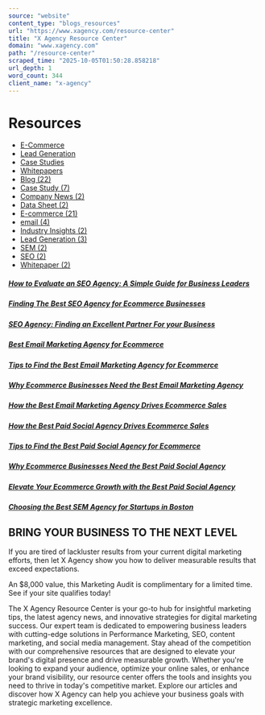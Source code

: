 ```yaml
---
source: "website"
content_type: "blogs_resources"
url: "https://www.xagency.com/resource-center"
title: "X Agency Resource Center"
domain: "www.xagency.com"
path: "/resource-center"
scraped_time: "2025-10-05T01:50:28.858218"
url_depth: 1
word_count: 344
client_name: "x-agency"
---
```


# Resources

*   [E-Commerce](https://www.xagency.com/resource-center/tag/e-commerce)
*   [Lead Generation](https://www.xagency.com/resource-center/tag/lead-generation)
*   [Case Studies](https://www.xagency.com/resource-center/tag/case-studies)
*   [Whitepapers](https://www.xagency.com/resource-center/tag/whitepapers)
*   [Blog (22)](https://www.xagency.com/resource-center/tag/blog)
*   [Case Study (7)](https://www.xagency.com/resource-center/tag/case-study)
*   [Company News (2)](https://www.xagency.com/resource-center/tag/company-news)
*   [Data Sheet (2)](https://www.xagency.com/resource-center/tag/data-sheet)
*   [E-commerce (21)](https://www.xagency.com/resource-center/tag/e-commerce)
*   [email (4)](https://www.xagency.com/resource-center/tag/email)
*   [Industry Insights (2)](https://www.xagency.com/resource-center/tag/industry-insights)
*   [Lead Generation (3)](https://www.xagency.com/resource-center/tag/lead-generation)
*   [SEM (2)](https://www.xagency.com/resource-center/tag/sem)
*   [SEO (2)](https://www.xagency.com/resource-center/tag/seo)
*   [Whitepaper (2)](https://www.xagency.com/resource-center/tag/whitepaper)

##### [How to Evaluate an SEO Agency: A Simple Guide for Business Leaders](https://www.xagency.com/resource-center/how-to-evaluate-an-seo-agency)

##### [Finding The Best SEO Agency for Ecommerce Businesses](https://www.xagency.com/resource-center/finding-the-best-seo-agency-for-ecommerce-businesses)

##### [SEO Agency: Finding an Excellent Partner For your Business](https://www.xagency.com/resource-center/seo-agency-finding-an-excellent-partner-for-your-business)

##### [Best Email Marketing Agency for Ecommerce](https://www.xagency.com/resource-center/best-email-marketing-agency-for-ecommerce)

##### [Tips to Find the Best Email Marketing Agency for Ecommerce](https://www.xagency.com/resource-center/tips-to-find-the-best-email-marketing-agency-for-ecommerce)

##### [Why Ecommerce Businesses Need the Best Email Marketing Agency](https://www.xagency.com/resource-center/why-ecommerce-businesses-need-the-best-email-marketing-agency)

##### [How the Best Email Marketing Agency Drives Ecommerce Sales](https://www.xagency.com/resource-center/how-the-best-email-marketing-agency-drives-ecommerce-sales)

##### [How the Best Paid Social Agency Drives Ecommerce Sales](https://www.xagency.com/resource-center/how-the-best-paid-social-agency-drives-ecommerce-sales)

##### [Tips to Find the Best Paid Social Agency for Ecommerce](https://www.xagency.com/resource-center/tips-to-find-the-best-paid-social-agency-for-ecommerce)

##### [Why Ecommerce Businesses Need the Best Paid Social Agency](https://www.xagency.com/resource-center/why-ecommerce-businesses-need-the-best-paid-social-agency)

##### [Elevate Your Ecommerce Growth with the Best Paid Social Agency](https://www.xagency.com/resource-center/best-paid-social-agency-for-ecommerce)

##### [Choosing the Best SEM Agency for Startups in Boston](https://www.xagency.com/resource-center/best-sem-agency-for-lead-generation-in-boston)

## BRING YOUR BUSINESS TO THE NEXT LEVEL

If you are tired of lackluster results from your current digital marketing efforts, then let X Agency show you how to deliver measurable results that exceed expectations.

An $8,000 value, this Marketing Audit is complimentary for a limited time. See if your site qualifies today!

The X Agency Resource Center is your go-to hub for insightful marketing tips, the latest agency news, and innovative strategies for digital marketing success. Our expert team is dedicated to empowering business leaders with cutting-edge solutions in Performance Marketing, SEO, content marketing, and social media management. Stay ahead of the competition with our comprehensive resources that are designed to elevate your brand's digital presence and drive measurable growth. Whether you're looking to expand your audience, optimize your online sales, or enhance your brand visibility, our resource center offers the tools and insights you need to thrive in today's competitive market. Explore our articles and discover how X Agency can help you achieve your business goals with strategic marketing excellence.